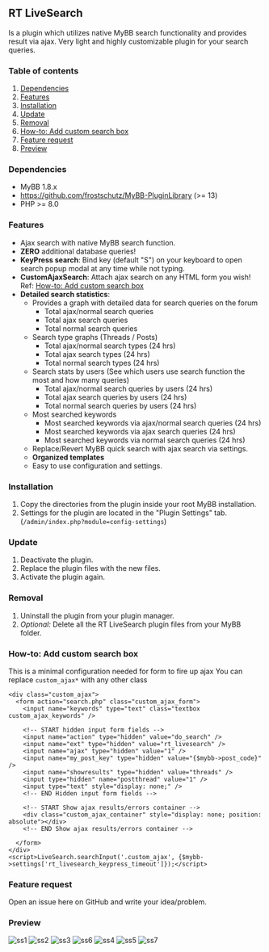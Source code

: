 ## RT LiveSearch
Is a plugin which utilizes native MyBB search functionality and provides result via ajax.
Very light and highly customizable plugin for your search queries.

### Table of contents

1. [Dependencies](#dependencies)
2. [Features](#features)
3. [Installation](#installation)
4. [Update](#update)
5. [Removal](#removal)
6. [How-to: Add custom search box](#how-to-add-custom-search-box)
7. [Feature request](#feature-request)
8. [Preview](#preview)

### Dependencies
- MyBB 1.8.x
- https://github.com/frostschutz/MyBB-PluginLibrary (>= 13)
- PHP >= 8.0

### Features
- Ajax search with native MyBB search function.
- **ZERO** additional database queries!
- **KeyPress search**: Bind key (default "S") on your keyboard to open search popup modal at any time while not typing.
- **CustomAjaxSearch**: Attach ajax search on any HTML form you wish! Ref: [How-to: Add custom search box](#how-to-add-custom-search-box) 
- **Detailed search statistics**:
  - Provides a graph with detailed data for search queries on the forum
    - Total ajax/normal search queries
    - Total ajax search queries
    - Total normal search queries
  - Search type graphs (Threads / Posts)
    - Total ajax/normal search types (24 hrs)
    - Total ajax search types (24 hrs)
    - Total normal search types (24 hrs)
  - Search stats by users (See which users use search function the most and how many queries)
    - Total ajax/normal search queries by users (24 hrs)
    - Total ajax search queries by users (24 hrs)
    - Total normal search queries by users (24 hrs)
  - Most searched keywords
    - Most searched keywords via ajax/normal search queries (24 hrs)
    - Most searched keywords via ajax search queries (24 hrs)
    - Most searched keywords via normal search queries (24 hrs)
  - Replace/Revert MyBB quick search with ajax search via settings.
  - **Organized templates**
  - Easy to use configuration and settings.

### Installation
1. Copy the directories from the plugin inside your root MyBB installation.
2. Settings for the plugin are located in the "Plugin Settings" tab. (`/admin/index.php?module=config-settings`)

### Update
1. Deactivate the plugin.
2. Replace the plugin files with the new files.
3. Activate the plugin again.

### Removal
1. Uninstall the plugin from your plugin manager.
2. _Optional:_ Delete all the RT LiveSearch plugin files from your MyBB folder.

### How-to: Add custom search box
This is a minimal configuration needed for form to fire up ajax
You can replace `custom_ajax*` with any other class
```smarty
<div class="custom_ajax">
  <form action="search.php" class="custom_ajax_form">
    <input name="keywords" type="text" class="textbox custom_ajax_keywords" />
    
    <!-- START hidden input form fields -->
    <input name="action" type="hidden" value="do_search" />
    <input name="ext" type="hidden" value="rt_livesearch" />
    <input name="ajax" type="hidden" value="1" />
    <input name="my_post_key" type="hidden" value="{$mybb->post_code}" />
    <input name="showresults" type="hidden" value="threads" />
    <input type="hidden" name="postthread" value="1" />
    <input type="text" style="display: none;" />
    <!-- END Hidden input form fields -->
    
    <!-- START Show ajax results/errors container -->
    <div class="custom_ajax_container" style="display: none; position: absolute"></div>
    <!-- END Show ajax results/errors container -->
    
  </form>
</div>
<script>LiveSearch.searchInput('.custom_ajax', {$mybb->settings['rt_livesearch_keypress_timeout']});</script>
```

### Feature request
Open an issue here on GitHub and write your idea/problem.

### Preview
<img src="https://i.postimg.cc/J0JcgcV7/ss1.png" alt="ss1"/>
<img src="https://i.postimg.cc/05JfbxMg/ss2.png" alt="ss2"/>
<img src="https://i.postimg.cc/tCQz6fWs/ss3.png" alt="ss3"/>
<img src="https://i.postimg.cc/6QM09qd3/ss6.png" alt="ss6"/>
<img src="https://i.postimg.cc/qMsxxLxj/ss4.png" alt="ss4"/>
<img src="https://i.postimg.cc/mgd2MSw4/ss5.png" alt="ss5"/>
<img src="https://i.postimg.cc/Y9jxj73x/ss7.png" alt="ss7"/>
